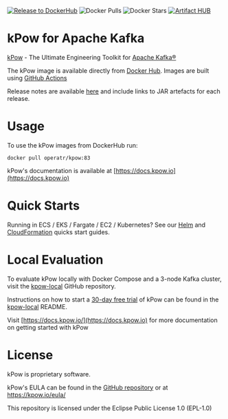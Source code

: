 [![Release to DockerHub](https://github.com/operatr-io/kpow/actions/workflows/release.yml/badge.svg?branch=main)](https://github.com/operatr-io/kpow/actions/workflows/release.yml)
![Docker Pulls](https://img.shields.io/docker/pulls/operatr/operatr)
![Docker Stars](https://img.shields.io/docker/stars/operatr/kpow)
[![Artifact HUB](https://img.shields.io/endpoint?url=https://artifacthub.io/badge/repository/kpow)](https://artifacthub.io/packages/search?repo=kpow)

# kPow for Apache Kafka

[kPow](https://kpow.io) - The Ultimate Engineering Toolkit for [Apache Kafka®](http://kafka.apache.org/)

The kPow image is available directly from [Docker Hub](https://hub.docker.com/r/operatr/kpow). Images are built using [GitHub Actions](https://github.com/operatr-io/kpow/actions/workflows/build.yml)

Release notes are available [here](https://kpow.io/releases/) and include links to JAR artefacts for each release.


# Usage

To use the kPow images from DockerHub run:

```
docker pull operatr/kpow:83
```

kPow's documentation is available at [https://docs.kpow.io](https://docs.kpow.io)

# Quick Starts

Running in ECS / EKS / Fargate / EC2 / Kubernetes? See our [Helm](https://github.com/operatr-io/kpow-helm-charts) and [CloudFormation](https://github.com/operatr-io/kpow-cloudformation) quicks start guides.

# Local Evaluation

To evaluate kPow locally with Docker Compose and a 3-node Kafka cluster, visit the [kpow-local](https://github.com/operatr-io/kpow-local) GitHub repository.

Instructions on how to start a [30-day free trial](https://kpow.io/try) of kPow can be found in the [kpow-local](https://github.com/operatr-io/kpow-local) README.

Visit [https://docs.kpow.io/](https://docs.kpow.io) for more documentation on getting started with kPow

# License

kPow is proprietary software. 

kPow's EULA can be found in the [GitHub repository](https://github.com/operatr-io/kpow/blob/main/resources/eula.txt) or at https://kpow.io/eula/

This repository is licensed under the Eclipse Public License 1.0 (EPL-1.0)
